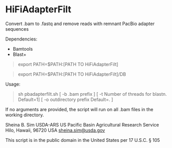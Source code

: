 # HiFiAdapterFilt
Convert .bam to .fastq and remove reads with remnant PacBio adapter sequences 

Dependencies:

* Bamtools 
* Blast+

> export PATH=$PATH:[PATH TO HiFiAdapterFilt]

> export PATH=$PATH:[PATH TO HiFiAdapterFilt]/DB

Usage: 
> sh pbadapterfilt.sh [ -b .bam prefix ] [ -t Number of threads for blastn. Default=1] [ -o outdirectory prefix Default=. ]


If no arguments are provided, the script will run on all .bam files in the working directory.

Sheina B. Sim
USDA-ARS
US Pacific Basin Agricultural Research Service
Hilo, Hawaii, 96720 USA
sheina.sim@usda.gov

This script is in the public domain in the United States per 17 U.S.C. § 105
